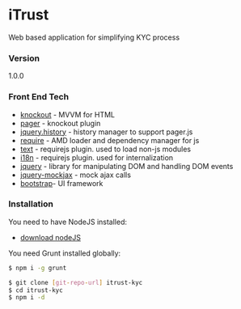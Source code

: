 # iTrust

Web based application for simplifying KYC process

### Version
1.0.0

### Front End Tech

* [knockout] - MVVM for HTML
* [pager] - knockout plugin
* [jquery.history] - history manager to support pager.js
* [require] - AMD loader and dependency manager for js
* [text] - requirejs plugin. used to load non-js modules
* [i18n] - requirejs plugin. used for internalization 
* [jquery] - library for manipulating DOM and handling DOM events
* [jquery-mockjax] - mock ajax calls
* [bootstrap]- UI framework

### Installation

You need to have NodeJS installed:
* [download nodeJS]

You need Grunt installed globally:
```sh
$ npm i -g grunt
```

```sh
$ git clone [git-repo-url] itrust-kyc
$ cd itrust-kyc
$ npm i -d
```

[//]: # (These are reference links used in the body of this note and get stripped out when the markdown processor does its job. There is no need to format nicely because it shouldn't be seen. Thanks SO - http://stackoverflow.com/questions/4823468/store-comments-in-markdown-syntax)


   [knockout]: <http://knockoutjs.com/downloads/>
   [jquery.history]: <https://github.com/browserstate/history.js>
   [pager]: <https://github.com/finnsson/pagerjs>
   [require]: <http://requirejs.org/docs/download.html#requirejs>
   [text]: <http://requirejs.org/docs/download.html#text>
   [i18n]: <http://requirejs.org/docs/download.html#i18n>
   [jquery]: <https://jquery.com/download/>
   [jquery-mockjax]: <https://github.com/jakerella/jquery-mockjax>
   [bootstrap]: <http://getbootstrap.com/getting-started/>

   [download nodeJS]: <https://nodejs.org/en/>

   